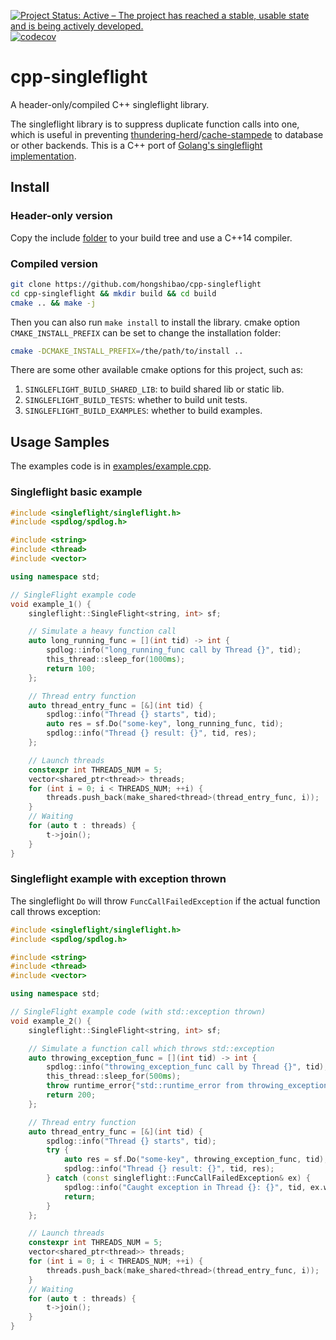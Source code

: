 [![Project Status: Active – The project has reached a stable, usable state and is being actively developed.](https://www.repostatus.org/badges/latest/active.svg)](https://www.repostatus.org/#active) [![codecov](https://codecov.io/gh/hongshibao/cpp-singleflight/branch/main/graph/badge.svg?token=SW62SVNATO)](https://codecov.io/gh/hongshibao/cpp-singleflight)

# cpp-singleflight

A header-only/compiled C++ singleflight library.

The singleflight library is to suppress duplicate function calls into one, which is useful in preventing [thundering-herd](https://en.wikipedia.org/wiki/Thundering_herd_problem)/[cache-stampede](https://en.wikipedia.org/wiki/Cache_stampede) to database or other backends. This is a C++ port of [Golang's singleflight implementation](https://github.com/golang/sync/blob/master/singleflight/singleflight.go).

## Install

### Header-only version

Copy the include [folder](./include) to your build tree and use a C++14 compiler.

### Compiled version

```bash
git clone https://github.com/hongshibao/cpp-singleflight
cd cpp-singleflight && mkdir build && cd build
cmake .. && make -j
```

Then you can also run `make install` to install the library. cmake option `CMAKE_INSTALL_PREFIX` can be set to change the installation folder:
```bash
cmake -DCMAKE_INSTALL_PREFIX=/the/path/to/install ..
```

There are some other available cmake options for this project, such as:

1. `SINGLEFLIGHT_BUILD_SHARED_LIB`: to build shared lib or static lib.
2. `SINGLEFLIGHT_BUILD_TESTS`: whether to build unit tests.
3. `SINGLEFLIGHT_BUILD_EXAMPLES`: whether to build examples.

## Usage Samples

The examples code is in [examples/example.cpp](./examples/example.cpp).

### Singleflight basic example

```c++
#include <singleflight/singleflight.h>
#include <spdlog/spdlog.h>

#include <string>
#include <thread>
#include <vector>

using namespace std;

// SingleFlight example code
void example_1() {
    singleflight::SingleFlight<string, int> sf;

    // Simulate a heavy function call
    auto long_running_func = [](int tid) -> int {
        spdlog::info("long_running_func call by Thread {}", tid);
        this_thread::sleep_for(1000ms);
        return 100;
    };

    // Thread entry function
    auto thread_entry_func = [&](int tid) {
        spdlog::info("Thread {} starts", tid);
        auto res = sf.Do("some-key", long_running_func, tid);
        spdlog::info("Thread {} result: {}", tid, res);
    };

    // Launch threads
    constexpr int THREADS_NUM = 5;
    vector<shared_ptr<thread>> threads;
    for (int i = 0; i < THREADS_NUM; ++i) {
        threads.push_back(make_shared<thread>(thread_entry_func, i));
    }
    // Waiting
    for (auto t : threads) {
        t->join();
    }
}
```

### Singleflight example with exception thrown

The singleflight `Do` will throw `FuncCallFailedException` if the actual function call throws exception:

```c++
#include <singleflight/singleflight.h>
#include <spdlog/spdlog.h>

#include <string>
#include <thread>
#include <vector>

using namespace std;

// SingleFlight example code (with std::exception thrown)
void example_2() {
    singleflight::SingleFlight<string, int> sf;

    // Simulate a function call which throws std::exception
    auto throwing_exception_func = [](int tid) -> int {
        spdlog::info("throwing_exception_func call by Thread {}", tid);
        this_thread::sleep_for(500ms);
        throw runtime_error{"std::runtime_error from throwing_exception_func"};
        return 200;
    };

    // Thread entry function
    auto thread_entry_func = [&](int tid) {
        spdlog::info("Thread {} starts", tid);
        try {
            auto res = sf.Do("some-key", throwing_exception_func, tid);
            spdlog::info("Thread {} result: {}", tid, res);
        } catch (const singleflight::FuncCallFailedException& ex) {
            spdlog::info("Caught exception in Thread {}: {}", tid, ex.what());
            return;
        }
    };

    // Launch threads
    constexpr int THREADS_NUM = 5;
    vector<shared_ptr<thread>> threads;
    for (int i = 0; i < THREADS_NUM; ++i) {
        threads.push_back(make_shared<thread>(thread_entry_func, i));
    }
    // Waiting
    for (auto t : threads) {
        t->join();
    }
}
```
